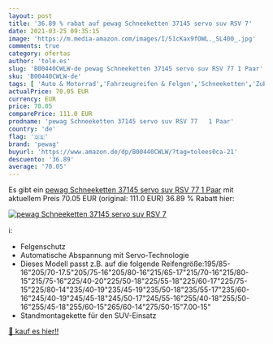 ```yaml
---
layout: post
title: '36.89 % rabat auf pewag Schneeketten 37145 servo suv RSV 7'
date: 2021-03-25 09:35:15
image: 'https://m.media-amazon.com/images/I/51cKax9fOWL._SL400_.jpg'
comments: true
category: ofertas
author: 'tole.es'
slug: 'B00440CWLW-de pewag Schneeketten 37145 servo suv RSV 77 1 Paar'
sku: 'B00440CWLW-de'
tags: [ 'Auto & Motorrad','Fahrzeugreifen & Felgen','Schneeketten','Zubehör für Reifen & Felgen','pewag', ]
actualPrice: 70.05 EUR
currency: EUR
price: 70.05
comparePrice: 111.0 EUR
prodname: 'pewag Schneeketten 37145 servo suv RSV 77   1 Paar'
country: 'de'
flag: '🇩🇪'
brand: 'pewag'
buyurl: 'https://www.amazon.de/dp/B00440CWLW/?tag=tolees0ca-21'
descuento: '36.89'
average: '70.05'
---
```


Es gibt ein [pewag Schneeketten 37145 servo suv RSV 77   1 Paar](https://www.amazon.de/dp/B00440CWLW/?tag=tolees0ca-21) mit aktuellem Preis 70.05 EUR (original: 111.0 EUR) 36.89 % Rabatt hier:

[![pewag Schneeketten 37145 servo suv RSV 7](https://m.media-amazon.com/images/I/51cKax9fOWL._SL400_.jpg)](https://www.amazon.de/dp/B00440CWLW/?tag=tolees0ca-21)

ℹ️:

- Felgenschutz
- Automatische Abspannung mit Servo-Technologie
- Dieses Modell passt z.B. auf die folgende Reifengröße:195/85-16"205/70-17.5"205/75-16"205/80-16"215/65-17"215/70-16"215/80-15"215/75-16"225/40-20"225/50-18"225/55-18"225/60-17"225/75-15"225/80-14"235/40-19"235/45-19"235/50-18"235/55-17"235/60-16"245/40-19"245/45-18"245/50-17"245/55-16"255/40-18"255/50-16"255/45-18"255/60-15"265/60-14"275/50-15"7.00-15"
- Standmontagekette für den SUV-Einsatz

[🛒 kauf es hier!!](https://www.amazon.de/dp/B00440CWLW/?tag=tolees0ca-21)
